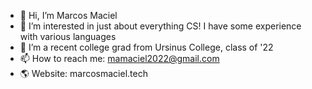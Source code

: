 - 👋 Hi, I’m Marcos Maciel
- 👀 I’m interested in just about everything CS! I have some experience with various languages
- 🌱 I’m a recent college grad from Ursinus College, class of '22
- 📫 How to reach me: mamaciel2022@gmail.com
- 🌎 Website: marcosmaciel.tech

<!---
mamaciel/mamaciel is a ✨ special ✨ repository because its `README.md` (this file) appears on your GitHub profile.
You can click the Preview link to take a look at your changes.
--->
